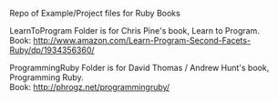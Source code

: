 Repo of Example/Project files for Ruby Books

LearnToProgram Folder is for Chris Pine's book, Learn to Program.<br/>
Book: http://www.amazon.com/Learn-Program-Second-Facets-Ruby/dp/1934356360/

ProgrammingRuby Folder is for David Thomas / Andrew Hunt's book, Programming Ruby. <br/>
Book: http://phrogz.net/programmingruby/

